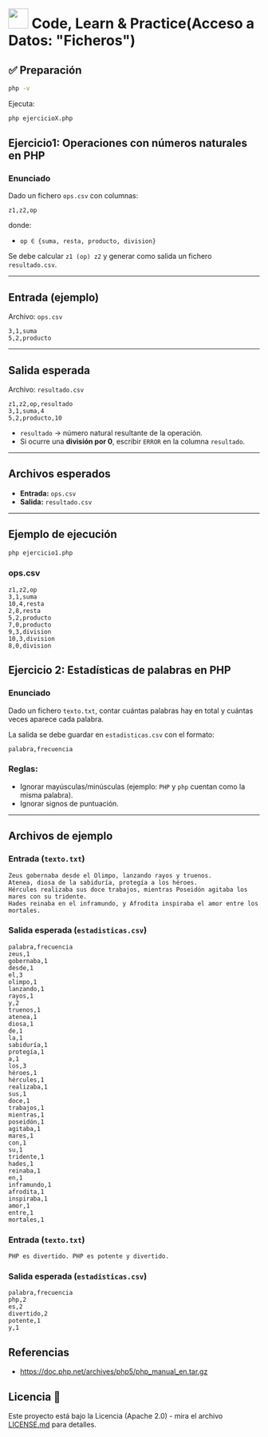 # <img src=../../../../../images/computer.png width="40"> Code, Learn & Practice(Acceso a Datos: "Ficheros")

## ✅ Preparación

```bash
php -v
```

Ejecuta:

```bash
php ejercicioX.php
```

## Ejercicio1: Operaciones con números naturales en PHP

### Enunciado

Dado un fichero `ops.csv` con columnas:

```code
z1,z2,op
```

donde:

- `op ∈ {suma, resta, producto, division}`  

Se debe calcular `z1 (op) z2` y generar como salida un fichero `resultado.csv`.

---

## Entrada (ejemplo)

Archivo: `ops.csv`

```csv
3,1,suma
5,2,producto
```

---

## Salida esperada

Archivo: `resultado.csv`

```csv
z1,z2,op,resultado
3,1,suma,4
5,2,producto,10
```

- `resultado` → número natural resultante de la operación.  
- Si ocurre una **división por 0**, escribir `ERROR` en la columna `resultado`.

---

## Archivos esperados

- **Entrada:** `ops.csv`  
- **Salida:** `resultado.csv`  

---

## Ejemplo de ejecución

```bash
php ejercicio1.php
```

### ops.csv

```code
z1,z2,op
3,1,suma
10,4,resta
2,8,resta
5,2,producto
7,0,producto
9,3,division
10,3,division
8,0,division
```

## Ejercicio 2: Estadísticas de palabras en PHP

### Enunciado

Dado un fichero `texto.txt`, contar cuántas palabras hay en total y cuántas veces aparece cada palabra.  

La salida se debe guardar en `estadisticas.csv` con el formato:

```code
palabra,frecuencia
```

### Reglas:

- Ignorar mayúsculas/minúsculas (ejemplo: `PHP` y `php` cuentan como la misma palabra).  
- Ignorar signos de puntuación.  

---

## Archivos de ejemplo

### Entrada (`texto.txt`)

```code
Zeus gobernaba desde el Olimpo, lanzando rayos y truenos. 
Atenea, diosa de la sabiduría, protegía a los héroes. 
Hércules realizaba sus doce trabajos, mientras Poseidón agitaba los mares con su tridente. 
Hades reinaba en el inframundo, y Afrodita inspiraba el amor entre los mortales.
```

### Salida esperada (`estadisticas.csv`)

```code
palabra,frecuencia
zeus,1
gobernaba,1
desde,1
el,3
olimpo,1
lanzando,1
rayos,1
y,2
truenos,1
atenea,1
diosa,1
de,1
la,1
sabiduría,1
protegía,1
a,1
los,3
héroes,1
hércules,1
realizaba,1
sus,1
doce,1
trabajos,1
mientras,1
poseidón,1
agitaba,1
mares,1
con,1
su,1
tridente,1
hades,1
reinaba,1
en,1
inframundo,1
afrodita,1
inspiraba,1
amor,1
entre,1
mortales,1
```

### Entrada (`texto.txt`)

```code
PHP es divertido. PHP es potente y divertido.
```

### Salida esperada (`estadisticas.csv`)

```code
palabra,frecuencia
php,2
es,2
divertido,2
potente,1
y,1
```


## Referencias

- https://doc.php.net/archives/php5/php_manual_en.tar.gz

## Licencia 📄

Este proyecto está bajo la Licencia (Apache 2.0) - mira el archivo [LICENSE.md]([../../../LICENSE.md](https://github.com/jpexposito/code-learn-practice/blob/main/LICENSE)) para detalles.